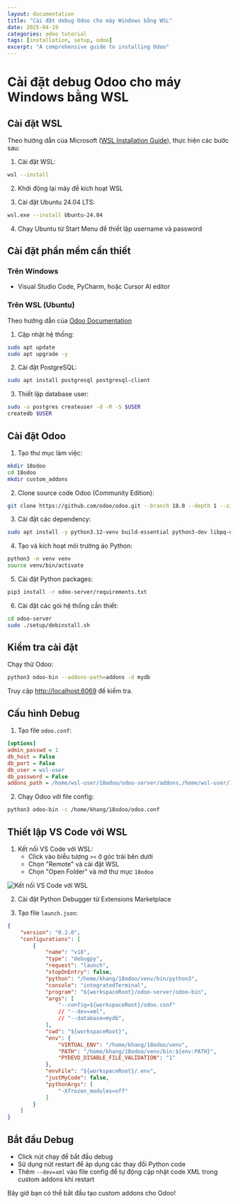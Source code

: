 ```yaml
---
layout: documentation
title: "Cài đặt debug Odoo cho máy Windows bằng WSL"
date: 2025-04-19
categories: odoo tutorial
tags: [installation, setup, odoo]
excerpt: "A comprehensive guide to installing Odoo"
---
```


# Cài đặt debug Odoo cho máy Windows bằng WSL

## Cài đặt WSL

Theo hướng dẫn của Microsoft ([WSL Installation Guide](https://learn.microsoft.com/en-us/windows/wsl/install)), thực hiện các bước sau:

1. Cài đặt WSL:
```bash
wsl --install
```

2. Khởi động lại máy để kích hoạt WSL

3. Cài đặt Ubuntu 24.04 LTS:
```bash
wsl.exe --install Ubuntu-24.04
```

4. Chạy Ubuntu từ Start Menu để thiết lập username và password

## Cài đặt phần mềm cần thiết

### Trên Windows
- Visual Studio Code, PyCharm, hoặc Cursor AI editor

### Trên WSL (Ubuntu)
Theo hướng dẫn của [Odoo Documentation](https://www.odoo.com/documentation/18.0/administration/on_premise/source.html)

1. Cập nhật hệ thống:
```bash
sudo apt update
sudo apt upgrade -y
```

2. Cài đặt PostgreSQL:
```bash
sudo apt install postgresql postgresql-client
```

3. Thiết lập database user:
```bash
sudo -u postgres createuser -d -R -S $USER
createdb $USER
```

## Cài đặt Odoo

1. Tạo thư mục làm việc:
```bash
mkdir 18odoo
cd 18odoo
mkdir custom_addons
```

2. Clone source code Odoo (Community Edition):
```bash
git clone https://github.com/odoo/odoo.git --branch 18.0 --depth 1 --single-branch odoo-server
```

3. Cài đặt các dependency:
```bash
sudo apt install -y python3.12-venv build-essential python3-dev libpq-dev libsasl2-dev libldap2-dev
```

4. Tạo và kích hoạt môi trường ảo Python:
```bash
python3 -m venv venv
source venv/bin/activate
```

5. Cài đặt Python packages:
```bash
pip3 install -r odoo-server/requirements.txt
```

6. Cài đặt các gói hệ thống cần thiết:
```bash
cd odoo-server
sudo ./setup/debinstall.sh
```

## Kiểm tra cài đặt

Chạy thử Odoo:
```bash
python3 odoo-bin --addons-path=addons -d mydb
```

Truy cập [http://localhost:8069](http://localhost:8069) để kiểm tra.

## Cấu hình Debug

1. Tạo file `odoo.conf`:

```ini
[options]
admin_passwd = 1
db_host = False
db_port = False
db_user = wsl-user
db_password = False
addons_path = /home/wsl-user/18odoo/odoo-server/addons,/home/wsl-user/18odoo/custom_addons
```

2. Chạy Odoo với file config:
```bash
python3 odoo-bin -c /home/khang/18odoo/odoo.conf
```

## Thiết lập VS Code với WSL

1. Kết nối VS Code với WSL:
   - Click vào biểu tượng `><` ở góc trái bên dưới
   - Chọn "Remote" và cài đặt WSL
   - Chọn "Open Folder" và mở thư mục `18odoo`

![Kết nối VS Code với WSL](/vscode_connect_wsl.png)

2. Cài đặt Python Debugger từ Extensions Marketplace

3. Tạo file `launch.json`:

```json
{
    "version": "0.2.0",
    "configurations": [
        {
            "name": "v18",
            "type": "debugpy",
            "request": "launch",
            "stopOnEntry": false,
            "python": "/home/khang/18odoo/venv/bin/python3",
            "console": "integratedTerminal",
            "program": "${workspaceRoot}/odoo-server/odoo-bin",
            "args": [
                "--config=${workspaceRoot}/odoo.conf"
                // "--dev=xml",
                // "--database=mydb",
            ],
            "cwd": "${workspaceRoot}",
            "env": {
                "VIRTUAL_ENV": "/home/khang/18odoo/venv",
                "PATH": "/home/khang/18odoo/venv/bin:${env:PATH}",
                "PYDEVD_DISABLE_FILE_VALIDATION": "1"
            },
            "envFile": "${workspaceRoot}/.env",
            "justMyCode": false,
            "pythonArgs": [
                "-Xfrozen_modules=off"
            ]
        }
    ]
}
```

## Bắt đầu Debug

- Click nút chạy để bắt đầu debug
- Sử dụng nút restart để áp dụng các thay đổi Python code
- Thêm `--dev=xml` vào file config để tự động cập nhật code XML trong custom addons khi restart

Bây giờ bạn có thể bắt đầu tạo custom addons cho Odoo!